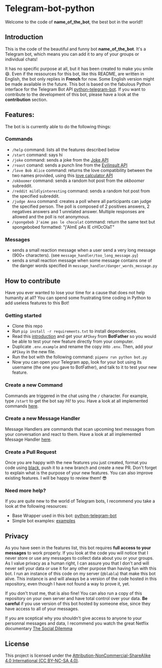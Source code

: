 # Telegram-bot-python
Welcome to the code of **name_of_the_bot**, the best bot in the world!!

## Introduction
This is the code of the beautiful and funny bot **name_of_the_bot**. It's a Telegram bot, which means you can add it to any of your groups or individual chats! 

It has no specific purpose at all, but it has been created to make you smile  :smile:. Even if the ressources for this bot, like this README, are written in English, the bot only replies in **French** for now. Some English version might be made available in the future. This bot is based on the fabulous Python interface for the Telegram Bot API [python-telegram-bot](https://github.com/python-telegram-bot/python-telegram-bot). If you want to contribute to the development of this bot, please have a look at the **contribution** section. 

## Features:
The bot is is currently able to do the following things:

### Commands
- `/help` command: lists all the features described below
- `/start` command: says hi
- `/joke` command: sends a joke from the [Joke API](https://sv443.net/jokeapi/v2/)
- `/roast` comand: sends a punch line from the [Evilinsult API](https://evilinsult.com/api/)
- `/love Bob Alice` command: returns the love compatibility between the two names provided, using this [love calculator API](https://english.api.rakuten.net/ajith/api/love-calculator)
- `/okboomer` command: sends a random hot post from the *okboomer* subreddit.
- `/reddit mildlyinteresting` command: sends a random hot post from the specified subreddit. 
- `/judge Anna` command: creates a poll where all participants can judge the specified person. The poll is composed of 2 positives answers, 2 negatives answers and 1 unrelated answer. Multiple responses are allowed and the poll is not anonymous. 
- `/spongebob J'aime pas le chocolat` command: return the same text but spongebobed formatted: "j'AImE pAs lE cHOcOlaT"

### Messages
- sends a small reaction message when a user send a very long message (900+ characters). (see `message_handler/too_long_message.py`)
- sends a small reaction message when some message contains one of the danger words specified in `message_handler/danger_words_message.py`

## How to contribute
Have you ever wanted to lose your time for a cause that does not help humanity at all? You can spend some frustrating time coding in Python to add useless features to this Bot!

### Getting started
- Clone this repo
- Run `pip install -r requirements.txt` to install dependencies.
- Read this [introduction](https://core.telegram.org/bots) and get your `APIkey` from **BotFather** so you would be able to test your new feature directly from your computer.
- Duplicate `.env.example` and rename the copy into `.env`. Then, add your `APIkey` in the new file.
- Run the bot with the following command: `pipenv run python bot.py`
- Now you can open your Telegram app, look for your bot using its username (the one you gave to BotFather), and talk to it to test your new feature.

### Create a new Command
Commands are triggered in the chat using the `/` character. For example, type `/start` to get the bot say *Hi!* to you. Have a look at all implemented commands [here](tree/main/command_handler).

### Create a new Message Handler
Message Handlers are commands that scan upcoming text messages from your conversation and react to them. Have a look at all implemented Message Handler [here](tree/main/message_handler).

### Create a Pull Request
Once you are happy with the new features you just created, format you code using [black](https://pypi.org/project/black/), push it to a new branch and create a new PR. Don't forget to explain what is the purpose of your new features. You can also improve existing features. I will be happy to review them! :sunglasses:

### Need more help?
If you are quite new to the world of Telegram bots, I recommend you  take a look at the following resources:
- Base Wrapper used in this bot: [python-telegram-bot](https://python-telegram-bot.org/)
- Simple bot examples: [examples](https://github.com/python-telegram-bot/python-telegram-bot/tree/master/examples)

## Privacy
As you have seen in the features list, this bot requires **full access to your messages** to work properly. If you look at the code you will notice that I never store or use any messages to collect data about you or your groups. As I value privacy as a human right, I can assure you that I don't and will never sell your data or use it for any other purpose than having fun with this bot. I run an instance of this code on my server (`@blabla`) that make this bot alive. This instance is and will always be a version of the code hosted in this repository, even though I have not found a way to prove it, yet.

If you don't trust me, that is also fine! You can also run a copy of this repository on your own server and have total control over your data. **Be careful** if you use version of this bot hosted by someone else, since they have access to all of your messages.

If you are sceptical why you shouldn't give access to anyone to your personnal messages and data, I recommend you watch the great Netflix documentary [The Social Dilemma](https://en.wikipedia.org/wiki/The_Social_Dilemma)

## License
This project is licensed under the [Attribution-NonCommercial-ShareAlike 4.0 International (CC BY-NC-SA 4.0)](https://creativecommons.org/licenses/by-nc-sa/4.0/).

